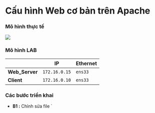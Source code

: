 # Cấu hình Web cơ bản trên Apache
### **Mô hình thực tế**

<img src=https://i.imgur.com/lAOl1Oq.png>

### **Mô hình LAB**

| | **IP** | **Ethernet** |
|-|--------|--------------|
| **Web_Server** | `172.16.0.15` | `ens33` |
| **Client** | `172.16.0.10` | `ens33` |

### **Các bước triển khai**
- **B1 :** Chỉnh sửa file `
